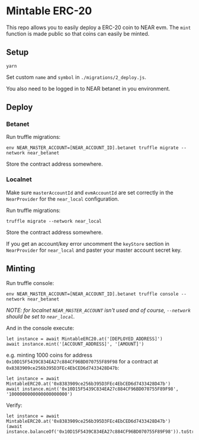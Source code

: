 # Mintable ERC-20

This repo allows you to easily deploy a ERC-20 coin to NEAR evm. The `mint` function is made public so that coins can easily be minted.

## Setup

```
yarn
```

Set custom `name` and `symbol` in `./migrations/2_deploy.js`.

You also need to be logged in to NEAR betanet in you environment.

## Deploy

### Betanet

Run truffle migrations:

```
env NEAR_MASTER_ACCOUNT=[NEAR_ACCOUNT_ID].betanet truffle migrate --network near_betanet
```

Store the contract address somewhere.

### Localnet

Make sure `masterAccountId` and `evmAccountId` are set correctly in the `NearProvider` for the `near_local` configuration.

Run truffle migrations:

```
truffle migrate --network near_local
```

Store the contract address somewhere.

If you get an account/key error uncomment the `keyStore` section in `NearProvider` for `near_local` and paster your master account secret key.

## Minting

Run truffle console:

```
env NEAR_MASTER_ACCOUNT=[NEAR_ACCOUNT_ID].betanet truffle console --network near_betanet
```

_NOTE: for localnet `NEAR_MASTER_ACCOUNT` isn't used and of course, `--network` should be set to `near_local`._

And in the console execute:

```
let instance = await MintableERC20.at('[DEPLOYED_ADDRESS]')
await instance.mint('[ACCOUNT_ADDRESS]', '[AMOUNT]')
```

e.g. minting 1000 coins for address `0x10D15F5439C834EA27c884CF96BD070755F89F98` for a contract at `0x8383909ce256b395D3FEc4EbCED6d7433428D47b`:

```
let instance = await MintableERC20.at('0x8383909ce256b395D3FEc4EbCED6d7433428D47b')
await instance.mint('0x10D15F5439C834EA27c884CF96BD070755F89F98', '1000000000000000000000')
```

Verify:

```
let instance = await MintableERC20.at('0x8383909ce256b395D3FEc4EbCED6d7433428D47b')
(await instance.balanceOf('0x10D15F5439C834EA27c884CF96BD070755F89F98')).toString()
```
